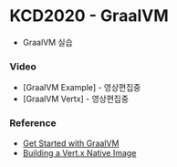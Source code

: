 # KCD2020 - GraalVM

- GraalVM 실습

### Video

* [GraalVM Example] - 영상편집중
* [GraalVM Vertx] - 영상편집중

### Reference

* [Get Started with GraalVM](https://www.graalvm.org/docs/getting-started/)
* [Building a Vert.x Native Image](https://how-to.vertx.io/graal-native-image-howto/)
